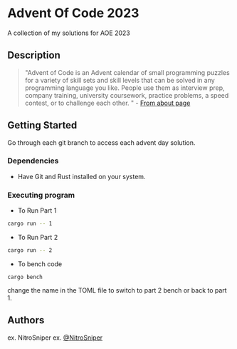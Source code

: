 # Advent Of Code 2023

A collection of my solutions for AOE 2023

## Description

> "Advent of Code is an Advent calendar of small programming puzzles for a variety of skill sets and skill levels that can be solved in any programming language you like. People use them as interview prep, company training, university coursework, practice problems, a speed contest, or to challenge each other. " - [From about page](https://adventofcode.com/2023/about)

## Getting Started

Go through each git branch to access each advent day solution.

### Dependencies

* Have Git and Rust installed on your system.


### Executing program


* To Run Part 1 
```bash
cargo run -- 1
```

* To Run Part 2 
```bash
cargo run -- 2
```

* To bench code
```
cargo bench
```

change the name in the TOML file to switch to part 2 bench or back to part 1.



## Authors


ex. NitroSniper
ex. [@NitroSniper](https://youtube.com/@OrtinFargo)

